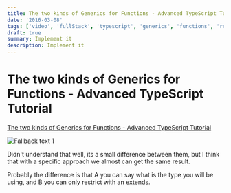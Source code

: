 ```yaml
---
title: The two kinds of Generics for Functions - Advanced TypeScript Tutorial
date: '2016-03-08'
tags: ['video', 'fullStack', 'typescript', 'generics', 'functions', 'read', 'withResume']
draft: true
summary: Implement it
description: Implement it
---
```


# The two kinds of Generics for Functions - Advanced TypeScript Tutorial


[The two kinds of Generics for Functions - Advanced TypeScript Tutorial](https://www.youtube.com/watch?v=0IFf1GlpLv4&ab_channel=BasaratCodes)



![Fallback text 1](/static/assets/pasted-image-20221008103336.png)


Didn't understand that well, its a small difference between them, but I think that with a specific approach we almost can get the same result.

Probably the difference is that A you can say what is the type you will be using, and B you can only restrict with an extends.

